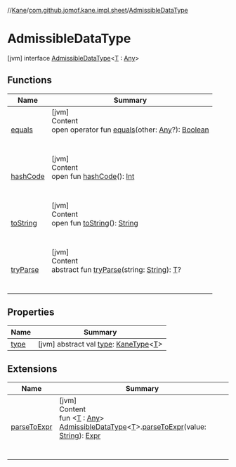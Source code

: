 //[Kane](../../index.md)/[com.github.jomof.kane.impl.sheet](../index.md)/[AdmissibleDataType](index.md)



# AdmissibleDataType  
 [jvm] interface [AdmissibleDataType](index.md)<[T](index.md) : [Any](https://kotlinlang.org/api/latest/jvm/stdlib/kotlin/-any/index.html)>   


## Functions  
  
|  Name|  Summary| 
|---|---|
| <a name="kotlin/Any/equals/#kotlin.Any?/PointingToDeclaration/"></a>[equals](../../com.github.jomof.kane.impl.types/-double-algebraic-type/index.md#%5Bkotlin%2FAny%2Fequals%2F%23kotlin.Any%3F%2FPointingToDeclaration%2F%5D%2FFunctions%2F-1834823388)| <a name="kotlin/Any/equals/#kotlin.Any?/PointingToDeclaration/"></a>[jvm]  <br>Content  <br>open operator fun [equals](../../com.github.jomof.kane.impl.types/-double-algebraic-type/index.md#%5Bkotlin%2FAny%2Fequals%2F%23kotlin.Any%3F%2FPointingToDeclaration%2F%5D%2FFunctions%2F-1834823388)(other: [Any](https://kotlinlang.org/api/latest/jvm/stdlib/kotlin/-any/index.html)?): [Boolean](https://kotlinlang.org/api/latest/jvm/stdlib/kotlin/-boolean/index.html)  <br><br><br>
| <a name="kotlin/Any/hashCode/#/PointingToDeclaration/"></a>[hashCode](../../com.github.jomof.kane.impl.types/-double-algebraic-type/index.md#%5Bkotlin%2FAny%2FhashCode%2F%23%2FPointingToDeclaration%2F%5D%2FFunctions%2F-1834823388)| <a name="kotlin/Any/hashCode/#/PointingToDeclaration/"></a>[jvm]  <br>Content  <br>open fun [hashCode](../../com.github.jomof.kane.impl.types/-double-algebraic-type/index.md#%5Bkotlin%2FAny%2FhashCode%2F%23%2FPointingToDeclaration%2F%5D%2FFunctions%2F-1834823388)(): [Int](https://kotlinlang.org/api/latest/jvm/stdlib/kotlin/-int/index.html)  <br><br><br>
| <a name="kotlin/Any/toString/#/PointingToDeclaration/"></a>[toString](../../com.github.jomof.kane.impl.types/-object-kane-type/-companion/index.md#%5Bkotlin%2FAny%2FtoString%2F%23%2FPointingToDeclaration%2F%5D%2FFunctions%2F-1834823388)| <a name="kotlin/Any/toString/#/PointingToDeclaration/"></a>[jvm]  <br>Content  <br>open fun [toString](../../com.github.jomof.kane.impl.types/-object-kane-type/-companion/index.md#%5Bkotlin%2FAny%2FtoString%2F%23%2FPointingToDeclaration%2F%5D%2FFunctions%2F-1834823388)(): [String](https://kotlinlang.org/api/latest/jvm/stdlib/kotlin/-string/index.html)  <br><br><br>
| <a name="com.github.jomof.kane.impl.sheet/AdmissibleDataType/tryParse/#kotlin.String/PointingToDeclaration/"></a>[tryParse](try-parse.md)| <a name="com.github.jomof.kane.impl.sheet/AdmissibleDataType/tryParse/#kotlin.String/PointingToDeclaration/"></a>[jvm]  <br>Content  <br>abstract fun [tryParse](try-parse.md)(string: [String](https://kotlinlang.org/api/latest/jvm/stdlib/kotlin/-string/index.html)): [T](index.md)?  <br><br><br>


## Properties  
  
|  Name|  Summary| 
|---|---|
| <a name="com.github.jomof.kane.impl.sheet/AdmissibleDataType/type/#/PointingToDeclaration/"></a>[type](type.md)| <a name="com.github.jomof.kane.impl.sheet/AdmissibleDataType/type/#/PointingToDeclaration/"></a> [jvm] abstract val [type](type.md): [KaneType](../../com.github.jomof.kane.impl.types/-kane-type/index.md)<[T](index.md)>   <br>


## Extensions  
  
|  Name|  Summary| 
|---|---|
| <a name="com.github.jomof.kane.impl.sheet//parseToExpr/com.github.jomof.kane.impl.sheet.AdmissibleDataType[TypeParam(bounds=[kotlin.Any])]#kotlin.String/PointingToDeclaration/"></a>[parseToExpr](../parse-to-expr.md)| <a name="com.github.jomof.kane.impl.sheet//parseToExpr/com.github.jomof.kane.impl.sheet.AdmissibleDataType[TypeParam(bounds=[kotlin.Any])]#kotlin.String/PointingToDeclaration/"></a>[jvm]  <br>Content  <br>fun <[T](../parse-to-expr.md) : [Any](https://kotlinlang.org/api/latest/jvm/stdlib/kotlin/-any/index.html)> [AdmissibleDataType](index.md)<[T](../parse-to-expr.md)>.[parseToExpr](../parse-to-expr.md)(value: [String](https://kotlinlang.org/api/latest/jvm/stdlib/kotlin/-string/index.html)): [Expr](../../com.github.jomof.kane/-expr/index.md)  <br><br><br>

